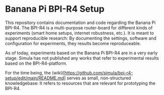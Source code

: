 #  Banana Pi BPI-R4 Setup

This repository contains documentation and code regarding the Banana Pi BPI-R4. The BPI-R4 is a multi-purpose router-board for different kinds of experiments (smart home setups, internet robustness, etc.). It is meant to support reproducible research: By documenting the settings, software and configuration for experiments, they results become reproduceable.

As of today, experiments based on the Banana Pi BPI-R4 are in a very early stage. Simula has not published any works that refer to experimental results based on the BPI-R4-platform.

For the time being, the (wiki)[https://github.com/simula/bpi-r4-setup/edit/main/README.md] serves as small, non-structured knowledgebase: It refers to resources that are relevant for prototyping the BPI-R4. 
